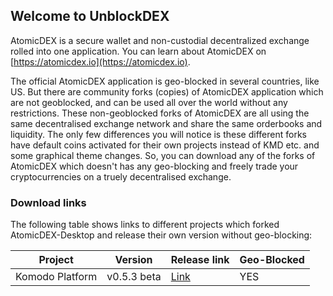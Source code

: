 ## Welcome to UnblockDEX

AtomicDEX is a secure wallet and non-custodial decentralized exchange rolled into one application. You can learn about AtomicDEX on [https://atomicdex.io](https://atomicdex.io).

The official AtomicDEX application is geo-blocked in several countries, like US. But there are community forks (copies) of AtomicDEX application which are not geoblocked, and can be used all over the world without any restrictions. These non-geoblocked forks of AtomicDEX are all using the same decentralised exchange network and share the same orderbooks and liquidity. The only few differences you will notice is these different forks have default coins activated for their own projects instead of KMD etc. and some graphical theme changes. So, you can download any of the forks of AtomicDEX which doesn't has any geo-blocking and freely trade your cryptocurrencies on a truely decentralised exchange.

### Download links

The following table shows links to different projects which forked AtomicDEX-Desktop and release their own version without geo-blocking:

| Project     | Version | Release link | Geo-Blocked |
| ----------- | ----------- | ----------- | ----------- |
| Komodo Platform      | v0.5.3 beta       | [Link](https://github.com/KomodoPlatform/atomicDEX-Desktop/releases/tag/0.5.3-beta)       | YES       |

